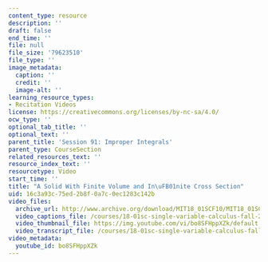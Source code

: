 ```yaml
---
content_type: resource
description: ''
draft: false
end_time: ''
file: null
file_size: '79623510'
file_type: ''
image_metadata:
  caption: ''
  credit: ''
  image-alt: ''
learning_resource_types:
- Recitation Videos
license: https://creativecommons.org/licenses/by-nc-sa/4.0/
ocw_type: ''
optional_tab_title: ''
optional_text: ''
parent_title: 'Session 91: Improper Integrals'
parent_type: CourseSection
related_resources_text: ''
resource_index_text: ''
resourcetype: Video
start_time: ''
title: "A Solid With Finite Volume and In\uFB01nite Cross Section"
uid: 16c3a93c-75ed-2b8f-0a7c-0ec1283c142b
video_files:
  archive_url: http://www.archive.org/download/MIT18_01SCF10/MIT18_01SCF10Rec_69a_300k.mp4
  video_captions_file: /courses/18-01sc-single-variable-calculus-fall-2010/bf6b38b22d6856189abd26fe651a5a5c_bo8SFHppXZk.vtt
  video_thumbnail_file: https://img.youtube.com/vi/bo8SFHppXZk/default.jpg
  video_transcript_file: /courses/18-01sc-single-variable-calculus-fall-2010/19b6bb768766f15797133a0c77cf5699_bo8SFHppXZk.pdf
video_metadata:
  youtube_id: bo8SFHppXZk
---
```

